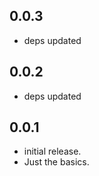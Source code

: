 ## 0.0.3

* deps updated

## 0.0.2

* deps updated

## 0.0.1

* initial release.
* Just the basics.
